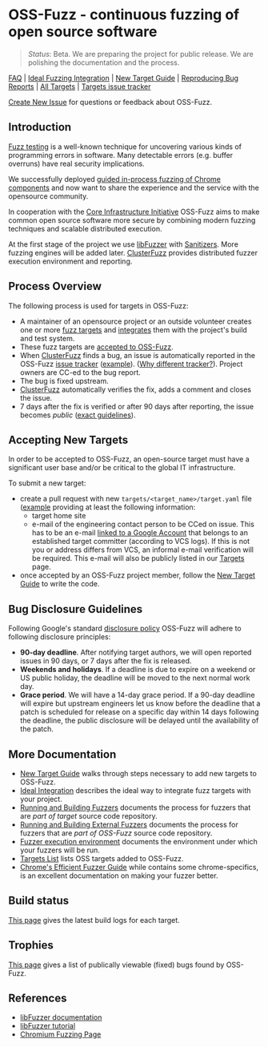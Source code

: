 # OSS-Fuzz - continuous fuzzing of open source software

> *Status*: Beta. We are preparing the project for public release. We are polishing the documentation and the process.

[FAQ](docs/faq.md)
| [Ideal Fuzzing Integration](docs/ideal_integration.md)
| [New Target Guide](docs/new_target.md) 
| [Reproducing Bug Reports](docs/reproducing.md) 
| [All Targets](targets)
| [Targets issue tracker](https://bugs.chromium.org/p/oss-fuzz/issues/list)


[Create New Issue](https://github.com/google/oss-fuzz/issues/new) for questions or feedback about OSS-Fuzz.

## Introduction

[Fuzz testing](https://en.wikipedia.org/wiki/Fuzz_testing) is a well-known
technique for uncovering various kinds of programming errors in software.
Many detectable errors (e.g. buffer overruns) have real security implications.

We successfully deployed 
[guided in-process fuzzing of Chrome components](https://security.googleblog.com/2016/08/guided-in-process-fuzzing-of-chrome.html)
and now want to share the experience and the service with the opensource community. 

In cooperation with the [Core Infrastructure Initiative](https://www.coreinfrastructure.org/)
OSS-Fuzz aims to make common open source software more secure by
combining modern fuzzing techniques and scalable
distributed execution.

At the first stage of the project we use
[libFuzzer](http://llvm.org/docs/LibFuzzer.html) with
[Sanitizers](https://github.com/google/sanitizers). More fuzzing engines will be added later.
[ClusterFuzz](docs/clusterfuzz.md)
provides distributed fuzzer execution environment and reporting.

## Process Overview

The following process is used for targets in OSS-Fuzz:

- A maintainer of an opensource project or an outside volunteer creates
one or more [fuzz targets](http://libfuzzer.info/#fuzz-target) 
and [integrates](docs/ideal_integration.md) them with the project's build and test system.
- These fuzz targets are [accepted to OSS-Fuzz](docs/new_target.md).
- When [ClusterFuzz](docs/clusterfuzz.md) finds a bug, an issue is automatically
  reported in the OSS-Fuzz [issue tracker](https://bugs.chromium.org/p/oss-fuzz/issues/list) 
  ([example](https://bugs.chromium.org/p/oss-fuzz/issues/detail?id=9)).
  ([Why different tracker?](docs/faq.md#why-do-you-use-a-different-issue-tracker-for-reportig-bugs-in-fuzz-targets)).
  Project owners are CC-ed to the bug report.
- The bug is fixed upstream.
- [ClusterFuzz](docs/clusterfuzz.md) automatically verifies the fix, adds a comment and closes the issue.
- 7 days after the fix is verified or after 90 days after reporting, the issue becomes *public*
  ([exact guidelines](#bug-disclosure-guidelines)).

<!-- NOTE: this anchor is referenced by oss-fuzz blog post -->
## Accepting New Targets

In order to be accepted to OSS-Fuzz, an open-source target must 
have a significant user base and/or be critical to the global IT infrastructure.

To submit a new target:
- create a pull request with new `targets/<target_name>/target.yaml` file ([example](targets/file/target.yaml) providing at least the following information:
  * target home site
  * e-mail of the engineering contact person to be CCed on issue. This
    has to be an e-mail 
    [linked to a Google Account](https://support.google.com/accounts/answer/176347?hl=en)
    that belongs to an established target committer (according to VCS logs).
    If this is not you or address differs from VCS, an informal e-mail verification will be required.
    This e-mail will also be publicly listed in our [Targets](targets/README.md)
    page.
- once accepted by an OSS-Fuzz project member, follow the [New Target Guide](docs/new_target.md)
  to write the code.


## Bug Disclosure Guidelines

Following Google's standard [disclosure policy](https://googleprojectzero.blogspot.com/2015/02/feedback-and-data-driven-updates-to.html)
OSS-Fuzz will adhere to following disclosure principles:
  - **90-day deadline**. After notifying target authors, we will open reported
    issues in 90 days, or 7 days after the fix is released.
  - **Weekends and holidays**. If a deadline is due to expire on a weekend or
    US public holiday, the deadline will be moved to the next normal work day.
  - **Grace period**. We will have a 14-day grace period. If a 90-day deadline
    will expire but upstream engineers let us know before the deadline that a
    patch is scheduled for release on a specific day within 14 days following
    the deadline, the public disclosure will be delayed until the availability
    of the patch.

## More Documentation

* [New Target Guide](docs/new_target.md) walks through steps necessary to add new targets to OSS-Fuzz.
* [Ideal Integration](docs/ideal_integration.md) describes the ideal way to integrate fuzz targets with your project.
* [Running and Building Fuzzers](docs/building_running_fuzzers.md) documents the process for fuzzers that are
  *part of target* source code repository.
* [Running and Building External Fuzzers](docs/building_running_fuzzers_external.md) documents the process for fuzzers that are
  *part of OSS-Fuzz* source code repository.
* [Fuzzer execution environment](docs/fuzzer_environment.md) documents the
  environment under which your fuzzers will be run.
* [Targets List](targets/README.md) lists OSS targets added to OSS-Fuzz.
* [Chrome's Efficient Fuzzer Guide](https://chromium.googlesource.com/chromium/src/testing/libfuzzer/+/HEAD/efficient_fuzzer.md) 
  while contains some chrome-specifics, is an excellent documentation on making your fuzzer better.

## Build status
[This page](https://oss-fuzz-build-logs.storage.googleapis.com/status.html)
gives the latest build logs for each target.

## Trophies

[This page](https://bugs.chromium.org/p/oss-fuzz/issues/list?can=1&q=status%3AFixed%2CVerified+Type%3ABug%2CBug-Security+-component%3AInfra+)
gives a list of publically viewable (fixed) bugs found by OSS-Fuzz.

## References
* [libFuzzer documentation](http://libfuzzer.info)
* [libFuzzer tutorial](http://tutorial.libfuzzer.info)
* [Chromium Fuzzing Page](https://chromium.googlesource.com/chromium/src/testing/libfuzzer/)

